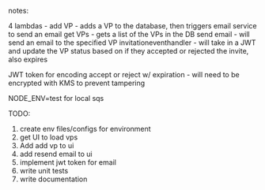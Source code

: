 notes:

4 lambdas - 
add VP - adds a VP to the database, then triggers email service to send an email
get VPs - gets a list of the VPs in the DB
send email - will send an email to the specified VP
invitationeventhandler - will take in a JWT and update the VP status based on if they accepted or rejected the invite, also expires

JWT token for encoding accept or reject w/ expiration - will need to be encrypted with KMS to prevent tampering

NODE_ENV=test for local sqs

TODO:
1. create env files/configs for environment
2. get UI to load vps
3. Add add vp to ui
4. add resend email to ui
5. implement jwt token for email
6. write unit tests
7. write documentation
